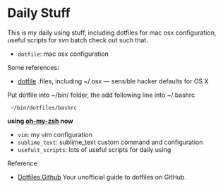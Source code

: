 Daily Stuff
=============

This is my daily using stuff, including dotfiles for mac osx configuration, useful scripts for svn batch check out such that.

* `dotfile`: mac osx configuration

Some references:

* [dotfile](https://github.com/mathiasbynens/dotfiles)   .files, including ~/.osx — sensible hacker defaults for OS X 
    
Put dotfile into ~/bin/ folder, the add following line into ~/.bashrc

     ~/bin/dotfiles/bashrc 

**using [oh-my-zsh](https://github.com/jexchan/oh-my-zsh) now**

* `vim`: my vim configuration
* `sublime_text`: sublime_text custom command and configuration
* `usefult_scripts`: lots of useful scripts for daily using




Reference

* [Dotfiles Github](http://dotfiles.github.com/) Your unofficial guide to dotfiles on GitHub.